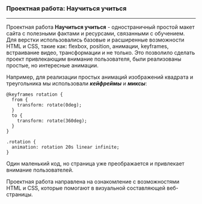 ### Проектная работа: Научиться учиться

______________________

Проектная работа **Научиться учиться** - одностраничный простой макет сайта с полезными фактами и ресурсами, связанными с обучением.
Для верстки использовались базовые и расширенные возможности HTML и CSS, такие как: flexbox, position, анимации, keyframes, встраивание видео, трансформации и не только. Это позволило сделать проект привлекающим внимание пользователя, были реализованы простые, но интересные анимации.

Например, для реализации простых анимаций изображений квадрата и треугольника мы использовали ***кейфреймы*** и ***миксы***:

```
@keyframes rotation {
  from {
    transform: rotate(0deg);
  }
  to {
    transform: rotate(360deg);
  }
}

.rotation {
  animation: rotation 20s linear infinite;
}
```

Один маленький код, но страница уже преображается и привлекает внимание пользователей.

Проектная работа направлена на ознакомление с возможностями HTML и CSS, которые помогают в визуальной составляющей веб-страницы.

